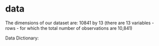 # data

The dimensions of our dataset are: 10841 by 13 (there are 13 variables - rows - for which the total number of observations are 10,841)

Data Dictionary:



